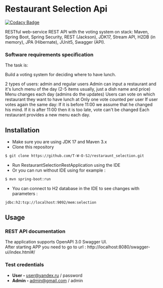 # Restaurant Selection Api

[![Codacy Badge](https://api.codacy.com/project/badge/Grade/69cb536992a44cc0b2107586e73cfd88)](https://app.codacy.com/gh/T-W-O-SJ/restaraunt_selection?utm_source=github.com&utm_medium=referral&utm_content=T-W-O-SJ/restaraunt_selection&utm_campaign=Badge_Grade_Settings)

RESTful web-service  REST API with the voting system on stack: Maven, Spring Boot, Spring Security, REST
(Jackson), JDK17, Stream API, H2DB (in memory), JPA (Hibernate), JUnit5, Swagger (API).
### Software requirements specification
The task is:

Build a voting system for deciding where to have lunch.

2 types of users: admin and regular users
Admin can input a restaurant and it's lunch menu of the day (2-5 items usually, just a dish name and price)
Menu changes each day (admins do the updates)
Users can vote on which restaurant they want to have lunch at
Only one vote counted per user
If user votes again the same day:
If it is before 11:00 we assume that he changed his mind.
If it is after 11:00 then it is too late, vote can't be changed
Each restaurant provides a new menu each day.

## Installation
* Make sure you are using JDK 17 and Maven 3.x
* Clone this repository
```bash
$ git clone https://github.com/T-W-O-SJ/restaraunt_selection.git
```

* Run RestaurantSelectionRestApplication using the IDE 
* Or you can run without IDE using for example :
```bash
$ mvn spring-boot:run
```
* You can connect to H2 database in the IDE to see changes with parameters :
```bash
jdbc:h2:tcp://localhost:9092/mem:selection
```
## Usage
### REST API documentation
The application supports OpenAPI 3.0 Swagger UI.  
After starting APP you need to go to url :
http://localhost:8080/swagger-ui/index.html#/

### Test credentials

* <b>User - </b> user@yandex.ru / password
* <b>Admin - </b>  admin@gmail.com / admin


